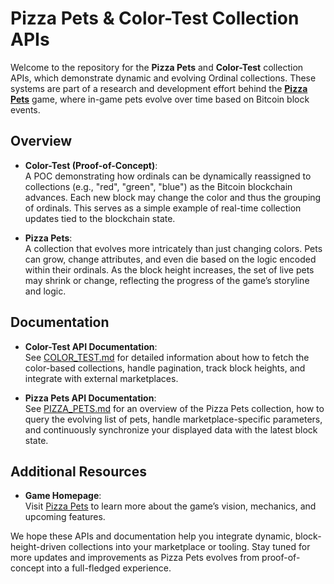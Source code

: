 # Pizza Pets & Color-Test Collection APIs

Welcome to the repository for the **Pizza Pets** and **Color-Test** collection APIs, which demonstrate dynamic and evolving Ordinal collections. These systems are part of a research and development effort behind the **[Pizza Pets](https://pizzapets.fun)** game, where in-game pets evolve over time based on Bitcoin block events.

## Overview

- **Color-Test (Proof-of-Concept)**:  
  A POC demonstrating how ordinals can be dynamically reassigned to collections (e.g., "red", "green", "blue") as the Bitcoin blockchain advances. Each new block may change the color and thus the grouping of ordinals. This serves as a simple example of real-time collection updates tied to the blockchain state.

- **Pizza Pets**:  
  A collection that evolves more intricately than just changing colors. Pets can grow, change attributes, and even die based on the logic encoded within their ordinals. As the block height increases, the set of live pets may shrink or change, reflecting the progress of the game’s storyline and logic.

## Documentation

- **Color-Test API Documentation**:  
  See [COLOR_TEST.md](./COLOR_TEST.md) for detailed information about how to fetch the color-based collections, handle pagination, track block heights, and integrate with external marketplaces.

- **Pizza Pets API Documentation**:  
  See [PIZZA_PETS.md](./PIZZA_PETS.md) for an overview of the Pizza Pets collection, how to query the evolving list of pets, handle marketplace-specific parameters, and continuously synchronize your displayed data with the latest block state.

## Additional Resources

- **Game Homepage**:  
  Visit [Pizza Pets](https://www.pizzapets.fun) to learn more about the game’s vision, mechanics, and upcoming features.

We hope these APIs and documentation help you integrate dynamic, block-height-driven collections into your marketplace or tooling. Stay tuned for more updates and improvements as Pizza Pets evolves from proof-of-concept into a full-fledged experience.
